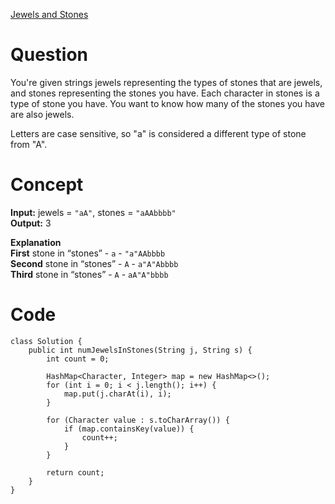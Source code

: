[Jewels and Stones](https://leetcode.com/problems/jewels-and-stones/description/)

# Question  
You're given strings jewels representing the types of stones that are jewels, and stones representing the stones you have. Each character in stones is a type of stone you have. You want to know how many of the stones you have are also jewels.

Letters are case sensitive, so "a" is considered a different type of stone from "A".

# Concept  
**Input:** jewels = `"aA"`, stones = `"aAAbbbb"`  
**Output:** 3  
  
**Explanation**  
**First** stone in “stones” - `a` - `"a"AAbbbb`  
**Second** stone in “stones” - `A` - `a"A"Abbbb`  
**Third** stone in “stones” - `A` - `aA"A"bbbb`  

# Code  
```
class Solution {
    public int numJewelsInStones(String j, String s) {
        int count = 0;

        HashMap<Character, Integer> map = new HashMap<>();
        for (int i = 0; i < j.length(); i++) {
            map.put(j.charAt(i), i);
        }

        for (Character value : s.toCharArray()) {
            if (map.containsKey(value)) {
                count++;
            }
        }

        return count;
    }
}
```

